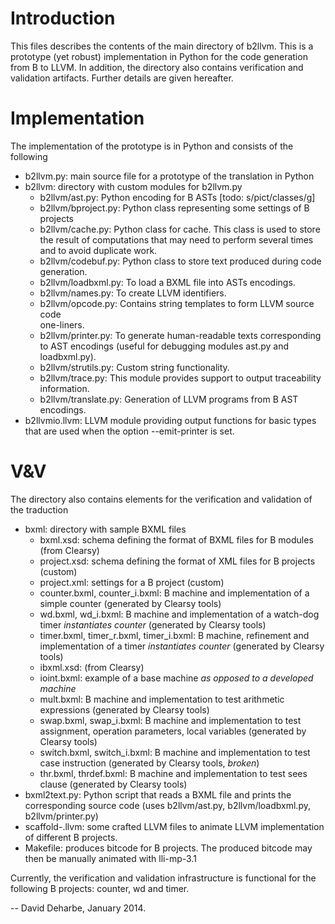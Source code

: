 Introduction
============

This files describes the contents of the main directory of b2llvm.  This is a
prototype (yet robust) implementation in Python for the code generation from B
to LLVM. In addition, the directory also contains verification and validation
artifacts. Further details are given hereafter.

Implementation
==============

The implementation of the prototype is in Python and consists of the following

* b2llvm.py: main source file for a prototype of the translation in Python
* b2llvm: directory with custom modules for b2llvm.py
  - b2llvm/ast.py: Python encoding for B ASTs [todo: s/pict/classes/g]
  - b2llvm/bproject.py: Python class representing some settings of B projects
  - b2llvm/cache.py: Python class for cache. This class is used to store 
  the result of computations that may need to perform several times and to
  avoid duplicate work.
  - b2llvm/codebuf.py: Python class to store text produced during code
  generation.
  - b2llvm/loadbxml.py: To load a BXML file into ASTs encodings.
  - b2llvm/names.py: To create LLVM identifiers.
  - b2llvm/opcode.py: Contains string templates to form LLVM source code	
  one-liners.
  - b2llvm/printer.py: To generate human-readable texts corresponding to AST 
  encodings (useful for debugging modules ast.py and loadbxml.py).
  - b2llvm/strutils.py: Custom string functionality.
  - b2llvm/trace.py: This module provides support to output traceability
  information.
  - b2llvm/translate.py: Generation of LLVM programs from B AST encodings.
* b2llvmio.llvm: LLVM module providing output functions for basic types that 
  are used when the option --emit-printer is set.

V&V
===

The directory also contains elements for the verification and validation of the 
traduction
* bxml: directory with sample BXML files
  - bxml.xsd: schema defining the format of BXML files for B modules (from Clearsy)
  - project.xsd: schema defining the format of XML files for B projects (custom)
  - project.xml: settings for a B project (custom)
  - counter.bxml, counter_i.bxml: B machine and implementation of a simple 
  counter (generated by Clearsy tools)
  - wd.bxml, wd_i.bxml: B machine and implementation of a watch-dog timer 
  *instantiates counter* (generated by Clearsy tools)
  - timer.bxml, timer_r.bxml, timer_i.bxml: B machine, refinement and 
  implementation of a timer *instantiates counter* (generated by Clearsy tools)
  - ibxml.xsd: (from Clearsy)
  - ioint.bxml: example of a base machine *as opposed to a developed machine*
  - mult.bxml: B machine and implementation to test arithmetic expressions 
  (generated by Clearsy tools)
  - swap.bxml, swap_i.bxml: B machine and implementation to test assignment, 
  operation parameters, local variables (generated by Clearsy tools)
  - switch.bxml, switch_i.bxml: B machine and implementation to test case 
  instruction (generated by Clearsy tools, *broken*)
  - thr.bxml, thrdef.bxml: B machine and implementation to test sees clause 
  (generated by Clearsy tools)
* bxml2text.py: Python script that reads a BXML file and prints the 
  corresponding source code (uses b2llvm/ast.py, b2llvm/loadbxml.py, 
  b2llvm/printer.py)
* scaffold-<PROJ>.llvm: some crafted LLVM files to animate LLVM implementation 
  of different B projects.
* Makefile: produces bitcode for B projects. The produced bitcode may then be 
  manually animated with lli-mp-3.1

Currently, the verification and validation infrastructure is functional for the 
following B projects: counter, wd and timer.

--
David Deharbe, January 2014.

